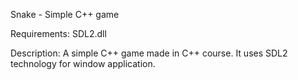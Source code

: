 Snake - Simple C++ game

Requirements: SDL2.dll

Description: A simple C++ game made in C++ course. It uses SDL2 technology for window application.
